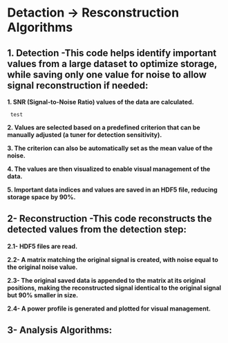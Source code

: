# Detaction -> Resconstruction Algorithms
## 1. Detection -This code helps identify important values from a large dataset to optimize storage, while saving only one value for noise to allow signal reconstruction if needed:

  **1. SNR (Signal-to-Noise Ratio) values of the data are calculated.**
  
     test

  **2. Values are selected based on a predefined criterion that can be manually adjusted (a tuner for detection sensitivity).**

  **3. The criterion can also be automatically set as the mean value of the noise.**

  **4. The values are then visualized to enable visual management of the data.**

  **5. Important data indices and values are saved in an HDF5 file, reducing storage space by 90%.**

## 2- Reconstruction -This code reconstructs the detected values from the detection step:

**2.1- HDF5 files are read.**

**2.2- A matrix matching the original signal is created, with noise equal to the original noise value.**

**2.3- The original saved data is appended to the matrix at its original positions, making the reconstructed signal identical to the original signal but 90% smaller in size.**

**2.4- A power profile is generated and plotted for visual management.**

## 3- Analysis Algorithms:
